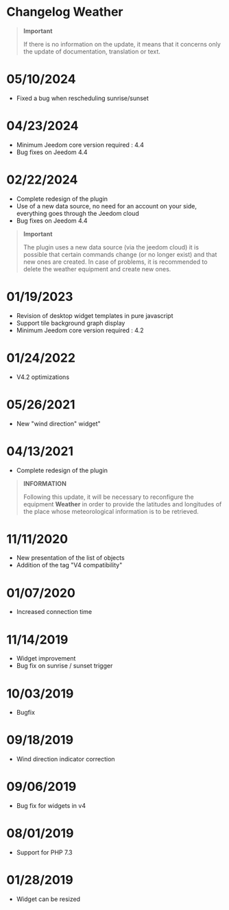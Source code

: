 # Changelog Weather

>**Important**
>
>If there is no information on the update, it means that it concerns only the update of documentation, translation or text.

# 05/10/2024

- Fixed a bug when rescheduling sunrise/sunset

# 04/23/2024

- Minimum Jeedom core version required : 4.4
- Bug fixes on Jeedom 4.4

# 02/22/2024

- Complete redesign of the plugin
- Use of a new data source, no need for an account on your side, everything goes through the Jeedom cloud
- Bug fixes on Jeedom 4.4

>**Important**
>
>The plugin uses a new data source (via the jeedom cloud) it is possible that certain commands change (or no longer exist) and that new ones are created. In case of problems, it is recommended to delete the weather equipment and create new ones.

# 01/19/2023

- Revision of desktop widget templates in pure javascript
- Support tile background graph display
- Minimum Jeedom core version required : 4.2

# 01/24/2022

- V4.2 optimizations

# 05/26/2021

- New "wind direction" widget"

# 04/13/2021

- Complete redesign of the plugin

>**INFORMATION**
>
>Following this update, it will be necessary to reconfigure the equipment **Weather** in order to provide the latitudes and longitudes of the place whose meteorological information is to be retrieved.

# 11/11/2020

- New presentation of the list of objects
- Addition of the tag "V4 compatibility"

# 01/07/2020

- Increased connection time

# 11/14/2019

- Widget improvement
- Bug fix on sunrise / sunset trigger

# 10/03/2019

- Bugfix

# 09/18/2019

- Wind direction indicator correction

# 09/06/2019

- Bug fix for widgets in v4

# 08/01/2019

- Support for PHP 7.3

# 01/28/2019

- Widget can be resized
